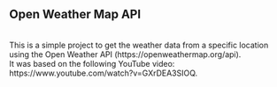 ## Open Weather Map API
<br>
This is a simple project to get the weather data from a specific location using the Open Weather API (https://openweathermap.org/api).
<br>
It was based on the following YouTube video: https://www.youtube.com/watch?v=GXrDEA3SIOQ.
